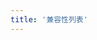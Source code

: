 ```yaml
---
title: '兼容性列表'
---
```


<script setup>
  import TheCompatibility from "@/views/authentication/compatibility/TheCompatibility.vue"
</script>

<TheCompatibility />

